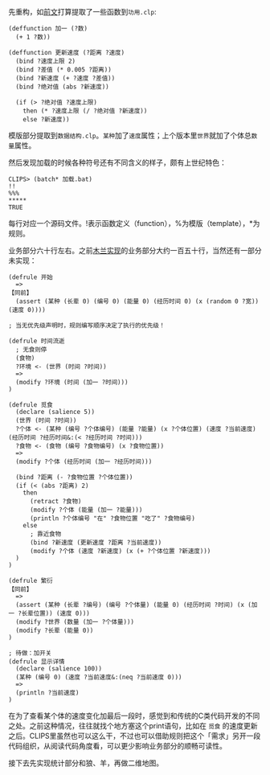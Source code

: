 
先重构，如[前文](https://zhuanlan.zhihu.com/p/1900859458827026489)打算提取了一些函数到`功用.clp`:

```
(deffunction 加一 (?数)
  (+ 1 ?数))

(deffunction 更新速度 (?距离 ?速度)
  (bind ?速度上限 2)
  (bind ?差值 (* 0.005 ?距离))
  (bind ?新速度 (+ ?速度 ?差值))
  (bind ?绝对值 (abs ?新速度))

  (if (> ?绝对值 ?速度上限)
    then (* ?速度上限 (/ ?绝对值 ?新速度))
    else ?新速度))
```

模版部分提取到`数据结构.clp`。`某种`加了`速度`属性；上个版本里`世界`就加了个体总`数量`属性。

然后发现加载的时候各种符号还有不同含义的样子，颇有上世纪特色：

```
CLIPS> (batch* 加载.bat)
!!
%%%
*****
TRUE
```

每行对应一个源码文件。!表示函数定义（function），%为模版（template），*为规则。

业务部分六十行左右。之前[木兰实现](https://zhuanlan.zhihu.com/p/17706645852)的业务部分大约一百五十行，当然还有一部分未实现：

```
(defrule 开始
  =>
【同前】
  (assert (某种 (长辈 0) (编号 0) (能量 0) (经历时间 0) (x (random 0 ?宽)) (速度 0))))

; 当无优先级声明时，规则编写顺序决定了执行的优先级！

(defrule 时间流逝
  ; 无食则停
  (食物)
  ?环境 <- (世界 (时间 ?时间))
  =>
  (modify ?环境 (时间 (加一 ?时间)))
)

(defrule 觅食
  (declare (salience 5))
  (世界 (时间 ?时间))
  ?个体 <- (某种 (编号 ?个体编号) (能量 ?能量) (x ?个体位置) (速度 ?当前速度) (经历时间 ?经历时间&:(< ?经历时间 ?时间)))
  ?食物 <- (食物 (编号 ?食物编号) (x ?食物位置))
  =>
  (modify ?个体 (经历时间 (加一 ?经历时间)))

  (bind ?距离 (- ?食物位置 ?个体位置))
  (if (< (abs ?距离) 2)
    then
      (retract ?食物)
      (modify ?个体 (能量 (加一 ?能量)))
      (println ?个体编号 "在" ?食物位置 "吃了" ?食物编号)
    else
      ; 靠近食物
      (bind ?新速度 (更新速度 ?距离 ?当前速度))
      (modify ?个体 (速度 ?新速度) (x (+ ?个体位置 ?新速度)))
  )
)

(defrule 繁衍
【同前】
  =>
  (assert (某种 (长辈 ?编号) (编号 ?个体量) (能量 0) (经历时间 ?时间) (x (加一 ?长辈位置)) (速度 0)))
  (modify ?世界 (数量 (加一 ?个体量)))
  (modify ?长辈 (能量 0))
)

; 待做：加开关
(defrule 显示详情
  (declare (salience 100))
  (某种 (编号 0) (速度 ?当前速度&:(neq ?当前速度 0)))
  =>
  (println ?当前速度)
)
```

在为了查看某个体的速度变化加最后一段时，感觉到和传统的C类代码开发的不同之处。之前这种情况，往往就找个地方塞这个print语句，比如在 `觅食` 的速度更新之后。CLIPS里虽然也可以这么干，不过也可以借助规则把这个「需求」另开一段代码组织，从阅读代码角度看，可以更少影响业务部分的顺畅可读性。

接下去先实现统计部分和狼、羊，再做二维地图。